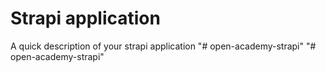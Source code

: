 # Strapi application

A quick description of your strapi application
"# open-academy-strapi" 
"# open-academy-strapi" 
